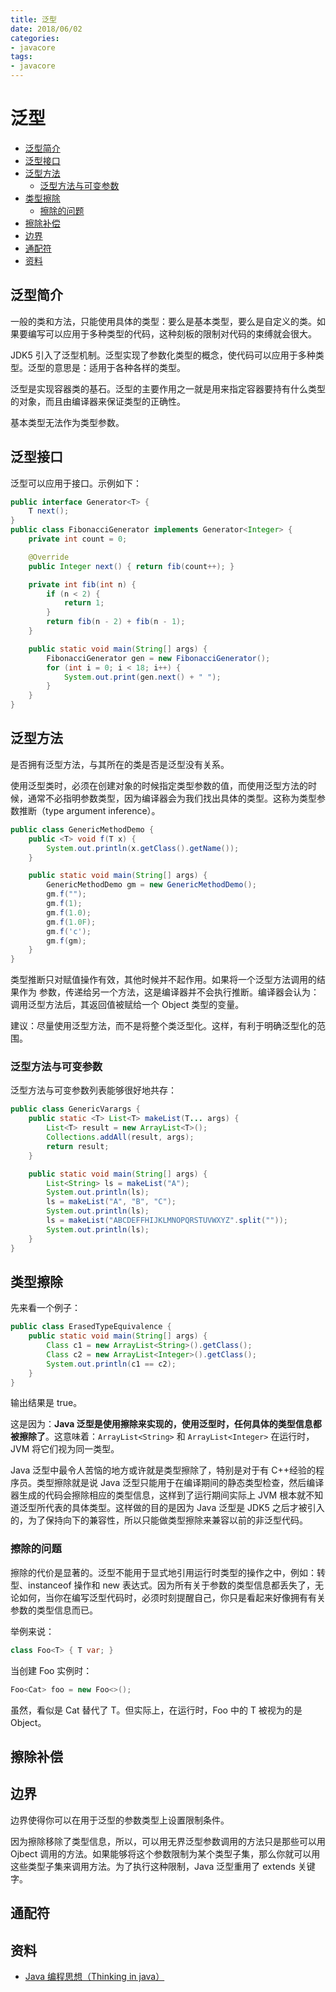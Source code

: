```yaml
---
title: 泛型
date: 2018/06/02
categories:
- javacore
tags:
- javacore
---
```


# 泛型

<!-- TOC depthFrom:2 depthTo:3 -->

- [泛型简介](#泛型简介)
- [泛型接口](#泛型接口)
- [泛型方法](#泛型方法)
    - [泛型方法与可变参数](#泛型方法与可变参数)
- [类型擦除](#类型擦除)
    - [擦除的问题](#擦除的问题)
- [擦除补偿](#擦除补偿)
- [边界](#边界)
- [通配符](#通配符)
- [资料](#资料)

<!-- /TOC -->

## 泛型简介

一般的类和方法，只能使用具体的类型：要么是基本类型，要么是自定义的类。如果要编写可以应用于多种类型的代码，这种刻板的限制对代码的束缚就会很大。

JDK5 引入了泛型机制。泛型实现了参数化类型的概念，使代码可以应用于多种类型。泛型的意思是：适用于各种各样的类型。

泛型是实现容器类的基石。泛型的主要作用之一就是用来指定容器要持有什么类型的对象，而且由编译器来保证类型的正确性。

基本类型无法作为类型参数。

## 泛型接口

泛型可以应用于接口。示例如下：

```java
public interface Generator<T> {
    T next();
}
public class FibonacciGenerator implements Generator<Integer> {
    private int count = 0;

    @Override
    public Integer next() { return fib(count++); }

    private int fib(int n) {
        if (n < 2) {
            return 1;
        }
        return fib(n - 2) + fib(n - 1);
    }

    public static void main(String[] args) {
        FibonacciGenerator gen = new FibonacciGenerator();
        for (int i = 0; i < 18; i++) {
            System.out.print(gen.next() + " ");
        }
    }
}
```

## 泛型方法

是否拥有泛型方法，与其所在的类是否是泛型没有关系。

使用泛型类时，必须在创建对象的时候指定类型参数的值，而使用泛型方法的时候，通常不必指明参数类型，因为编译器会为我们找出具体的类型。这称为类型参数推断（type argument inference）。

```java
public class GenericMethodDemo {
    public <T> void f(T x) {
        System.out.println(x.getClass().getName());
    }

    public static void main(String[] args) {
        GenericMethodDemo gm = new GenericMethodDemo();
        gm.f("");
        gm.f(1);
        gm.f(1.0);
        gm.f(1.0F);
        gm.f('c');
        gm.f(gm);
    }
}
```

类型推断只对赋值操作有效，其他时候并不起作用。如果将一个泛型方法调用的结果作为 参数，传递给另一个方法，这是编译器并不会执行推断。编译器会认为：调用泛型方法后，其返回值被赋给一个 Object 类型的变量。

建议：尽量使用泛型方法，而不是将整个类泛型化。这样，有利于明确泛型化的范围。

### 泛型方法与可变参数

泛型方法与可变参数列表能够很好地共存：

```java
public class GenericVarargs {
    public static <T> List<T> makeList(T... args) {
        List<T> result = new ArrayList<T>();
        Collections.addAll(result, args);
        return result;
    }

    public static void main(String[] args) {
        List<String> ls = makeList("A");
        System.out.println(ls);
        ls = makeList("A", "B", "C");
        System.out.println(ls);
        ls = makeList("ABCDEFFHIJKLMNOPQRSTUVWXYZ".split(""));
        System.out.println(ls);
    }
}
```

## 类型擦除

先来看一个例子：

```java
public class ErasedTypeEquivalence {
    public static void main(String[] args) {
        Class c1 = new ArrayList<String>().getClass();
        Class c2 = new ArrayList<Integer>().getClass();
        System.out.println(c1 == c2);
    }
}
```

输出结果是 true。

这是因为：**Java 泛型是使用擦除来实现的，使用泛型时，任何具体的类型信息都被擦除了**。这意味着：`ArrayList<String>` 和 `ArrayList<Integer>` 在运行时，JVM 将它们视为同一类型。

Java 泛型中最令人苦恼的地方或许就是类型擦除了，特别是对于有 C++经验的程序员。类型擦除就是说 Java 泛型只能用于在编译期间的静态类型检查，然后编译器生成的代码会擦除相应的类型信息，这样到了运行期间实际上 JVM 根本就不知道泛型所代表的具体类型。这样做的目的是因为 Java 泛型是 JDK5 之后才被引入的，为了保持向下的兼容性，所以只能做类型擦除来兼容以前的非泛型代码。

### 擦除的问题

擦除的代价是显著的。泛型不能用于显式地引用运行时类型的操作之中，例如：转型、instanceof 操作和 new 表达式。因为所有关于参数的类型信息都丢失了，无论如何，当你在编写泛型代码时，必须时刻提醒自己，你只是看起来好像拥有有关参数的类型信息而已。

举例来说：

```java
class Foo<T> { T var; }
```

当创建 Foo 实例时：

```java
Foo<Cat> foo = new Foo<>();
```

虽然，看似是 Cat 替代了 T。但实际上，在运行时，Foo 中的 T 被视为的是 Object。

## 擦除补偿

## 边界

边界使得你可以在用于泛型的参数类型上设置限制条件。

因为擦除移除了类型信息，所以，可以用无界泛型参数调用的方法只是那些可以用 Ojbect 调用的方法。如果能够将这个参数限制为某个类型子集，那么你就可以用这些类型子集来调用方法。为了执行这种限制，Java 泛型重用了 extends 关键字。

## 通配符

## 资料

* [Java 编程思想（Thinking in java）](https://item.jd.com/10058164.html)
